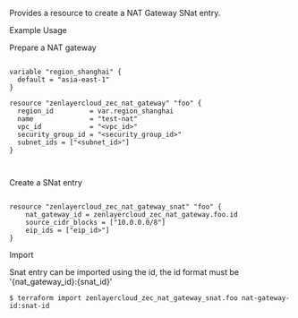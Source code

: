 Provides a resource to create a NAT Gateway SNat entry.

Example Usage

Prepare a NAT gateway 
```hcl

variable "region_shanghai" {
  default = "asia-east-1"
}

resource "zenlayercloud_zec_nat_gateway" "foo" {
  region_id         = var.region_shanghai
  name              = "test-nat"
  vpc_id            = "<vpc_id>"
  security_group_id = "<security_group_id>"
  subnet_ids = ["<subnet_id>"]
}



```


Create a SNat entry
```hcl

resource "zenlayercloud_zec_nat_gateway_snat" "foo" {
	nat_gateway_id = zenlayercloud_zec_nat_gateway.foo.id
	source_cidr_blocks = ["10.0.0.0/8"]
	eip_ids = ["eip_id>"]
}
```

Import

Snat entry can be imported using the id, the id format must be '{nat_gateway_id}:{snat_id}'

```
$ terraform import zenlayercloud_zec_nat_gateway_snat.foo nat-gateway-id:snat-id
```

